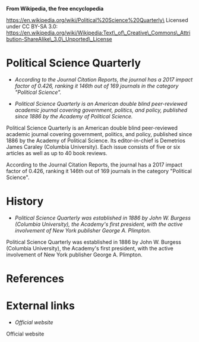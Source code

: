 **From Wikipedia, the free encyclopedia**

https://en.wikipedia.org/wiki/Political%20Science%20Quarterly\
Licensed under CC BY-SA 3.0:\
https://en.wikipedia.org/wiki/Wikipedia:Text\_of\_Creative\_Commons\_Attribution-ShareAlike\_3.0\_Unported\_License

Political Science Quarterly
===========================

-   *According to the Journal Citation Reports, the journal has a 2017
    impact factor of 0.426, ranking it 146th out of 169 journals in the
    category "Political Science".*

-   *Political Science Quarterly is an American double blind
    peer-reviewed academic journal covering government, politics, and
    policy, published since 1886 by the Academy of Political Science.*

Political Science Quarterly is an American double blind peer-reviewed
academic journal covering government, politics, and policy, published
since 1886 by the Academy of Political Science. Its editor-in-chief is
Demetrios James Caraley (Columbia University). Each issue consists of
five or six articles as well as up to 40 book reviews.

According to the Journal Citation Reports, the journal has a 2017 impact
factor of 0.426, ranking it 146th out of 169 journals in the category
"Political Science".

History
=======

-   *Political Science Quarterly was established in 1886 by John W.
    Burgess (Columbia University), the Academy's first president, with
    the active involvement of New York publisher George A. Plimpton.*

Political Science Quarterly was established in 1886 by John W. Burgess
(Columbia University), the Academy's first president, with the active
involvement of New York publisher George A. Plimpton.

References
==========

External links
==============

-   *Official website*

Official website
